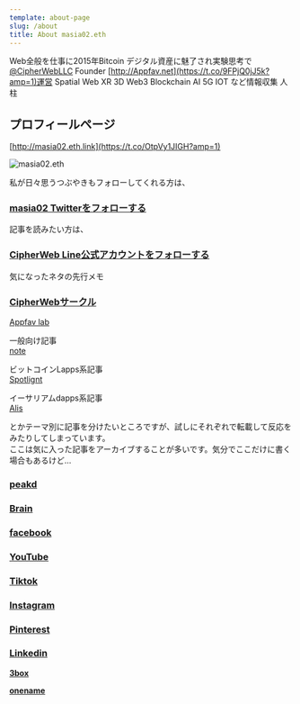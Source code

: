 ```yaml
---
template: about-page
slug: /about
title: About masia02.eth
---
```

Web全般を仕事に2015年Bitcoin デジタル資産に魅了され実験思考で [@CipherWebLLC](https://twitter.com/CipherWebLLC) Founder [http://Appfav.net](https://t.co/9FPjQ0jJ5k?amp=1)運営 Spatial Web XR 3D Web3 Blockchain AI 5G IOT など情報収集 人柱 

## プロフィールページ

[http://masia02.eth.link](https://t.co/OtpVy1JIGH?amp=1)

![masia02.eth](/assets/aa_unsrzlvsf.jpg "masia02.eth")

私が日々思うつぶやきもフォローしてくれる方は、

### **[masia02 Twitterをフォローする](https://twitter.com/masia02)**

記事を読みたい方は、

### [CipherWeb Line公式アカウントをフォローする](https://lin.ee/C11BGoW)

気になったネタの先行メモ

### [CipherWebサークル](https://note.com/masia02/circle)

[Appfav lab](https://discord.gg/y42Z8A)

一般向け記事\
[note](https://note.com/masia02) 

ビットコインLapps系記事\
[Spotlignt](https://spotlight.soy/mypage?user_id=122)

イーサリアムdapps系記事\
[Alis](https://alis.to/users/masia02)

とかテーマ別に記事を分けたいところですが、試しにそれぞれで転載して反応をみたりしてしまっています。\
ここは気に入った記事をアーカイブすることが多いです。気分でここだけに書く場合もあるけど…

### [peakd](https://peakd.com/@masia02)

### [Brain](https://brain-market.com/u/masia02)

### [facebook](https://www.facebook.com/masia02)

### [YouTube](https://www.youtube.com/user/masia02)

### [Tiktok](https://www.tiktok.com/@masia02)

### [Instagram](https://www.instagram.com/masia02/)

### [Pinterest](https://www.pinterest.jp/masia02/)[](https://www.pinterest.jp/masia02/)

### [Linkedin](https://www.linkedin.com/in/masia02/)

**[3box](https://3box.io/0x4D859268820330cCBF721Dc263C3F516F4971B3B/wall)**

**[onename](https://onename.com/masia02)**